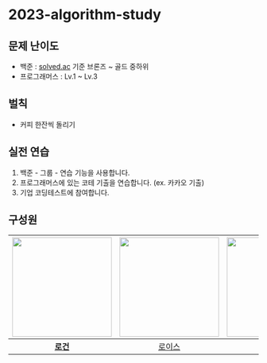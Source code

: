 # 2023-algorithm-study

## 문제 난이도
- 백준 : [solved.ac](https://solved.ac) 기준 브론즈 ~ 골드 중하위
- 프로그래머스 : Lv.1 ~ Lv.3

## 벌칙
- 커피 한잔씩 돌리기

## 실전 연습
1) 백준 - 그룹 - 연습 기능을 사용합니다.
2) 프로그래머스에 있는 코테 기출을 연습합니다. (ex. 카카오 기출)
3) 기업 코딩테스트에 참여합니다.

## 구성원

|  <img src="https://avatars.githubusercontent.com/u/79046106?v=4" alt="" width=200> | <img src="https://avatars.githubusercontent.com/u/90550065?v=4" alt="" width=200> | <img src="https://avatars.githubusercontent.com/u/91937954?v=4" alt="" width=200> | <img src="https://avatars.githubusercontent.com/u/71651608?v=4" alt="" width=200> |
| :-------------------------------------------------------------------------------: | :-------------------------------------------------------------------------------: | :-------------------------------------------------------------------------------: | :-------------------------------------------------------------------------------: |
|  **[로건](https://github.com/70825)** | [로이스](https://github.com/TaeyeonRoyce) | [제나](https://github.com/yenawee) | [제리](https://github.com/Hyeonjae-K) |
